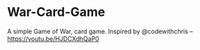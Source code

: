 # War-Card-Game
A simple Game of War, card game. Inspired by @codewithchris – https://youtu.be/HJDCXdhQaP0
